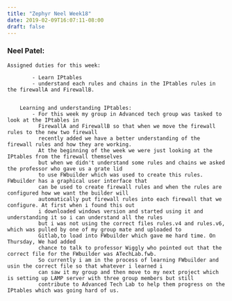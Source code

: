 ```yaml
---
title: "Zephyr Neel Week18"
date: 2019-02-09T16:07:11-08:00
draft: false
---
```

<h3> Neel Patel: </h3>

	Assigned duties for this week:
	
			- Learn IPtables
			- understand each rules and chains in the IPtables rules in the firewallA and FirewallB.
				
			
		Learning and understanding IPtables:
			- For this week my group in Advanced tech group was tasked to look at the IPtables in 
			  FirewallA and FirewallB so that when we move the firewall rules to the new two firewall
			  recently added we have a better understanding of the firewall rules and how they are working.
			  At the beginning of the week we were just looking at the IPtables from the firewall themselves 
			  but when we didn't understand some rules and chains we asked the professor who gave us a grate lid
			  to use FWbuilder which was used to create this rules. FWbuilder has a graphical user interface that 
			  can be used to create firewall rules and when the rules are configured how we want the builder will
			  automatically put firewall rules into each firewall that we configure. At first when i found this out 
			  i downloaded windows version and started using it and understanding it so i can understand all the rules
			  but i was not using the correct files rules.v4 and rules.v6, which was pulled by one of my group mate and uploaded to 
			  Gitlab,to load into FWbuilder which gave me hard time. On Thursday, We had added
			  chance to talk to professor Wiggly who pointed out that the correct file for the FWbuilder was ATechLab.fwb. 
			  So currently i am in the process of learning FWbuilder and usin the correct file so that whatever i learned i 
			  can saw it my group and then move to my next project which is setting up LAMP server with three group members but still
			  contribute to Advanced Tech Lab to help them progress on the IPtables which was going hard of us.